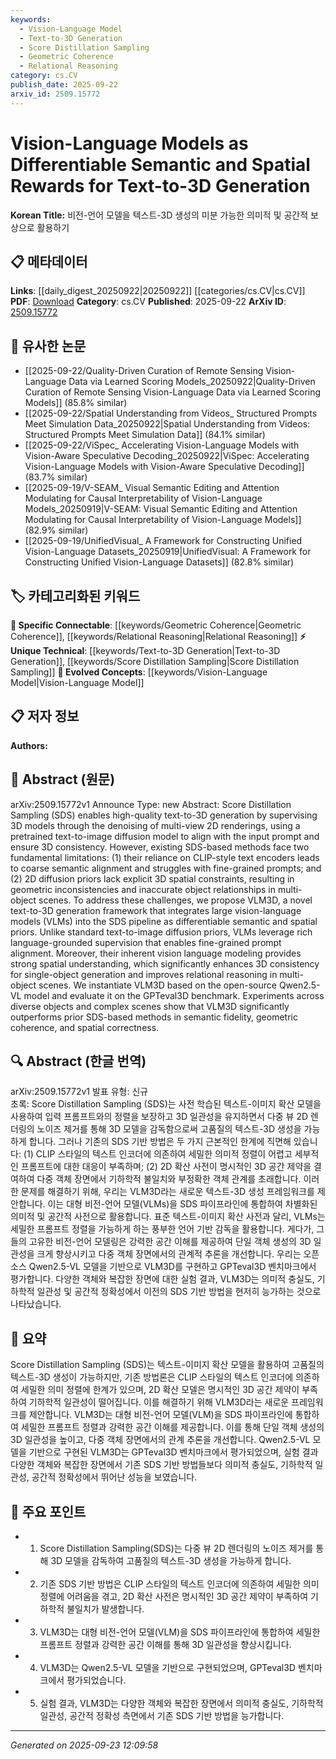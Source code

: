 ```yaml
---
keywords:
  - Vision-Language Model
  - Text-to-3D Generation
  - Score Distillation Sampling
  - Geometric Coherence
  - Relational Reasoning
category: cs.CV
publish_date: 2025-09-22
arxiv_id: 2509.15772
---
```


<!-- KEYWORD_LINKING_METADATA:
{
  "processed_timestamp": "2025-09-23T12:09:58.207215",
  "vocabulary_version": "1.0",
  "selected_keywords": [
    "Vision-Language Model",
    "Text-to-3D Generation",
    "Score Distillation Sampling",
    "Geometric Coherence",
    "Relational Reasoning"
  ],
  "rejected_keywords": [],
  "similarity_scores": {
    "Vision-Language Model": 0.89,
    "Text-to-3D Generation": 0.78,
    "Score Distillation Sampling": 0.77,
    "Geometric Coherence": 0.72,
    "Relational Reasoning": 0.74
  },
  "extraction_method": "AI_prompt_based",
  "budget_applied": true,
  "candidates_json": {
    "candidates": [
      {
        "surface": "Vision-Language Models",
        "canonical": "Vision-Language Model",
        "aliases": [
          "VLM",
          "Vision Language"
        ],
        "category": "evolved_concepts",
        "rationale": "Vision-Language Models are central to the paper's proposed framework and are increasingly relevant in multimodal AI research.",
        "novelty_score": 0.55,
        "connectivity_score": 0.88,
        "specificity_score": 0.82,
        "link_intent_score": 0.89
      },
      {
        "surface": "Text-to-3D Generation",
        "canonical": "Text-to-3D Generation",
        "aliases": [
          "Text to 3D",
          "3D Generation from Text"
        ],
        "category": "unique_technical",
        "rationale": "This is a novel application area that the paper specifically addresses, offering unique insights into 3D content creation.",
        "novelty_score": 0.75,
        "connectivity_score": 0.67,
        "specificity_score": 0.85,
        "link_intent_score": 0.78
      },
      {
        "surface": "Score Distillation Sampling",
        "canonical": "Score Distillation Sampling",
        "aliases": [
          "SDS"
        ],
        "category": "unique_technical",
        "rationale": "SDS is a key technique discussed in the paper, crucial for understanding the proposed improvements.",
        "novelty_score": 0.68,
        "connectivity_score": 0.72,
        "specificity_score": 0.8,
        "link_intent_score": 0.77
      },
      {
        "surface": "Geometric Coherence",
        "canonical": "Geometric Coherence",
        "aliases": [
          "Geometric Consistency"
        ],
        "category": "specific_connectable",
        "rationale": "Geometric coherence is a critical aspect of the paper's evaluation of 3D models, relevant for linking to spatial analysis topics.",
        "novelty_score": 0.52,
        "connectivity_score": 0.75,
        "specificity_score": 0.78,
        "link_intent_score": 0.72
      },
      {
        "surface": "Relational Reasoning",
        "canonical": "Relational Reasoning",
        "aliases": [
          "Object Relationships"
        ],
        "category": "specific_connectable",
        "rationale": "Relational reasoning is essential for understanding multi-object scenes, aligning with broader research in AI reasoning capabilities.",
        "novelty_score": 0.58,
        "connectivity_score": 0.8,
        "specificity_score": 0.76,
        "link_intent_score": 0.74
      }
    ],
    "ban_list_suggestions": [
      "method",
      "experiment",
      "performance"
    ]
  },
  "decisions": [
    {
      "candidate_surface": "Vision-Language Models",
      "resolved_canonical": "Vision-Language Model",
      "decision": "linked",
      "scores": {
        "novelty": 0.55,
        "connectivity": 0.88,
        "specificity": 0.82,
        "link_intent": 0.89
      }
    },
    {
      "candidate_surface": "Text-to-3D Generation",
      "resolved_canonical": "Text-to-3D Generation",
      "decision": "linked",
      "scores": {
        "novelty": 0.75,
        "connectivity": 0.67,
        "specificity": 0.85,
        "link_intent": 0.78
      }
    },
    {
      "candidate_surface": "Score Distillation Sampling",
      "resolved_canonical": "Score Distillation Sampling",
      "decision": "linked",
      "scores": {
        "novelty": 0.68,
        "connectivity": 0.72,
        "specificity": 0.8,
        "link_intent": 0.77
      }
    },
    {
      "candidate_surface": "Geometric Coherence",
      "resolved_canonical": "Geometric Coherence",
      "decision": "linked",
      "scores": {
        "novelty": 0.52,
        "connectivity": 0.75,
        "specificity": 0.78,
        "link_intent": 0.72
      }
    },
    {
      "candidate_surface": "Relational Reasoning",
      "resolved_canonical": "Relational Reasoning",
      "decision": "linked",
      "scores": {
        "novelty": 0.58,
        "connectivity": 0.8,
        "specificity": 0.76,
        "link_intent": 0.74
      }
    }
  ]
}
-->

# Vision-Language Models as Differentiable Semantic and Spatial Rewards for Text-to-3D Generation

**Korean Title:** 비전-언어 모델을 텍스트-3D 생성의 미분 가능한 의미적 및 공간적 보상으로 활용하기

## 📋 메타데이터

**Links**: [[daily_digest_20250922|20250922]] [[categories/cs.CV|cs.CV]]
**PDF**: [Download](https://arxiv.org/pdf/2509.15772.pdf)
**Category**: cs.CV
**Published**: 2025-09-22
**ArXiv ID**: [2509.15772](https://arxiv.org/abs/2509.15772)

## 🔗 유사한 논문
- [[2025-09-22/Quality-Driven Curation of Remote Sensing Vision-Language Data via Learned Scoring Models_20250922|Quality-Driven Curation of Remote Sensing Vision-Language Data via Learned Scoring Models]] (85.8% similar)
- [[2025-09-22/Spatial Understanding from Videos_ Structured Prompts Meet Simulation Data_20250922|Spatial Understanding from Videos: Structured Prompts Meet Simulation Data]] (84.1% similar)
- [[2025-09-22/ViSpec_ Accelerating Vision-Language Models with Vision-Aware Speculative Decoding_20250922|ViSpec: Accelerating Vision-Language Models with Vision-Aware Speculative Decoding]] (83.7% similar)
- [[2025-09-19/V-SEAM_ Visual Semantic Editing and Attention Modulating for Causal Interpretability of Vision-Language Models_20250919|V-SEAM: Visual Semantic Editing and Attention Modulating for Causal Interpretability of Vision-Language Models]] (82.9% similar)
- [[2025-09-19/UnifiedVisual_ A Framework for Constructing Unified Vision-Language Datasets_20250919|UnifiedVisual: A Framework for Constructing Unified Vision-Language Datasets]] (82.8% similar)

## 🏷️ 카테고리화된 키워드
**🔗 Specific Connectable**: [[keywords/Geometric Coherence|Geometric Coherence]], [[keywords/Relational Reasoning|Relational Reasoning]]
**⚡ Unique Technical**: [[keywords/Text-to-3D Generation|Text-to-3D Generation]], [[keywords/Score Distillation Sampling|Score Distillation Sampling]]
**🚀 Evolved Concepts**: [[keywords/Vision-Language Model|Vision-Language Model]]

## 📋 저자 정보

**Authors:** 

## 📄 Abstract (원문)

arXiv:2509.15772v1 Announce Type: new 
Abstract: Score Distillation Sampling (SDS) enables high-quality text-to-3D generation by supervising 3D models through the denoising of multi-view 2D renderings, using a pretrained text-to-image diffusion model to align with the input prompt and ensure 3D consistency. However, existing SDS-based methods face two fundamental limitations: (1) their reliance on CLIP-style text encoders leads to coarse semantic alignment and struggles with fine-grained prompts; and (2) 2D diffusion priors lack explicit 3D spatial constraints, resulting in geometric inconsistencies and inaccurate object relationships in multi-object scenes. To address these challenges, we propose VLM3D, a novel text-to-3D generation framework that integrates large vision-language models (VLMs) into the SDS pipeline as differentiable semantic and spatial priors. Unlike standard text-to-image diffusion priors, VLMs leverage rich language-grounded supervision that enables fine-grained prompt alignment. Moreover, their inherent vision language modeling provides strong spatial understanding, which significantly enhances 3D consistency for single-object generation and improves relational reasoning in multi-object scenes. We instantiate VLM3D based on the open-source Qwen2.5-VL model and evaluate it on the GPTeval3D benchmark. Experiments across diverse objects and complex scenes show that VLM3D significantly outperforms prior SDS-based methods in semantic fidelity, geometric coherence, and spatial correctness.

## 🔍 Abstract (한글 번역)

arXiv:2509.15772v1 발표 유형: 신규  
초록: Score Distillation Sampling (SDS)는 사전 학습된 텍스트-이미지 확산 모델을 사용하여 입력 프롬프트와의 정렬을 보장하고 3D 일관성을 유지하면서 다중 뷰 2D 렌더링의 노이즈 제거를 통해 3D 모델을 감독함으로써 고품질의 텍스트-3D 생성을 가능하게 합니다. 그러나 기존의 SDS 기반 방법은 두 가지 근본적인 한계에 직면해 있습니다: (1) CLIP 스타일의 텍스트 인코더에 의존하여 세밀한 의미적 정렬이 어렵고 세부적인 프롬프트에 대한 대응이 부족하며; (2) 2D 확산 사전이 명시적인 3D 공간 제약을 결여하여 다중 객체 장면에서 기하학적 불일치와 부정확한 객체 관계를 초래합니다. 이러한 문제를 해결하기 위해, 우리는 VLM3D라는 새로운 텍스트-3D 생성 프레임워크를 제안합니다. 이는 대형 비전-언어 모델(VLMs)을 SDS 파이프라인에 통합하여 차별화된 의미적 및 공간적 사전으로 활용합니다. 표준 텍스트-이미지 확산 사전과 달리, VLMs는 세밀한 프롬프트 정렬을 가능하게 하는 풍부한 언어 기반 감독을 활용합니다. 게다가, 그들의 고유한 비전-언어 모델링은 강력한 공간 이해를 제공하여 단일 객체 생성의 3D 일관성을 크게 향상시키고 다중 객체 장면에서의 관계적 추론을 개선합니다. 우리는 오픈 소스 Qwen2.5-VL 모델을 기반으로 VLM3D를 구현하고 GPTeval3D 벤치마크에서 평가합니다. 다양한 객체와 복잡한 장면에 대한 실험 결과, VLM3D는 의미적 충실도, 기하학적 일관성 및 공간적 정확성에서 이전의 SDS 기반 방법을 현저히 능가하는 것으로 나타났습니다.

## 📝 요약

Score Distillation Sampling (SDS)는 텍스트-이미지 확산 모델을 활용하여 고품질의 텍스트-3D 생성이 가능하지만, 기존 방법론은 CLIP 스타일의 텍스트 인코더에 의존하여 세밀한 의미 정렬에 한계가 있으며, 2D 확산 모델은 명시적인 3D 공간 제약이 부족하여 기하학적 일관성이 떨어집니다. 이를 해결하기 위해 VLM3D라는 새로운 프레임워크를 제안합니다. VLM3D는 대형 비전-언어 모델(VLM)을 SDS 파이프라인에 통합하여 세밀한 프롬프트 정렬과 강력한 공간 이해를 제공합니다. 이를 통해 단일 객체 생성의 3D 일관성을 높이고, 다중 객체 장면에서의 관계 추론을 개선합니다. Qwen2.5-VL 모델을 기반으로 구현된 VLM3D는 GPTeval3D 벤치마크에서 평가되었으며, 실험 결과 다양한 객체와 복잡한 장면에서 기존 SDS 기반 방법들보다 의미적 충실도, 기하학적 일관성, 공간적 정확성에서 뛰어난 성능을 보였습니다.

## 🎯 주요 포인트

- 1. Score Distillation Sampling(SDS)는 다중 뷰 2D 렌더링의 노이즈 제거를 통해 3D 모델을 감독하여 고품질의 텍스트-3D 생성을 가능하게 합니다.
- 2. 기존 SDS 기반 방법은 CLIP 스타일의 텍스트 인코더에 의존하여 세밀한 의미 정렬에 어려움을 겪고, 2D 확산 사전은 명시적인 3D 공간 제약이 부족하여 기하학적 불일치가 발생합니다.
- 3. VLM3D는 대형 비전-언어 모델(VLM)을 SDS 파이프라인에 통합하여 세밀한 프롬프트 정렬과 강력한 공간 이해를 통해 3D 일관성을 향상시킵니다.
- 4. VLM3D는 Qwen2.5-VL 모델을 기반으로 구현되었으며, GPTeval3D 벤치마크에서 평가되었습니다.
- 5. 실험 결과, VLM3D는 다양한 객체와 복잡한 장면에서 의미적 충실도, 기하학적 일관성, 공간적 정확성 측면에서 기존 SDS 기반 방법을 능가합니다.


---

*Generated on 2025-09-23 12:09:58*